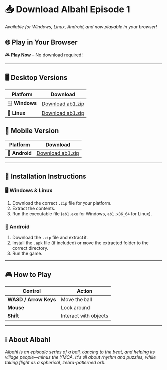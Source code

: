 # 📥 Download Albahl Episode 1  
_Available for Windows, Linux, Android, and now playable in your browser!_  

## 🌐 Play in Your Browser  
🎮 **[Play Now](https://jacksonelfersbd0.github.io/ab1/)** – No download required!  

---

## 🖥️ Desktop Versions  
| Platform | Download |
|----------|----------|
| 🪟 **Windows** | [Download ab1.zip](https://github.com/jacksonelfersbd0/ab1/raw/refs/heads/master/windows/ab1.zip) |
| 🐧 **Linux** | [Download ab1.zip](https://github.com/jacksonelfersbd0/ab1/raw/refs/heads/master/linux/ab1.zip) |

## 📱 Mobile Version  
| Platform | Download |
|----------|----------|
| 🤖 **Android** | [Download ab1.zip](https://github.com/jacksonelfersbd0/ab1/raw/refs/heads/master/android/ab1.zip) |

---

## 📜 Installation Instructions  
### 🖥️ Windows & Linux  
1. Download the correct `.zip` file for your platform.  
2. Extract the contents.  
3. Run the executable file (`ab1.exe` for Windows, `ab1.x86_64` for Linux).  

### 📱 Android  
1. Download the `.zip` file and extract it.  
2. Install the `.apk` file (if included) or move the extracted folder to the correct directory.  
3. Run the game.  

---

## 🎮 How to Play  
| Control | Action |
|---------|--------|
| **WASD / Arrow Keys** | Move the ball |
| **Mouse** | Look around |
| **Shift** | Interact with objects |

---

## ℹ️ About Albahl  
_Albahl is an episodic series of a ball, dancing to the beat, and helping its village people—minus the YMCA. It's all about rhythm and puzzles, while taking flight as a spherical, zebra-patterned orb._  

